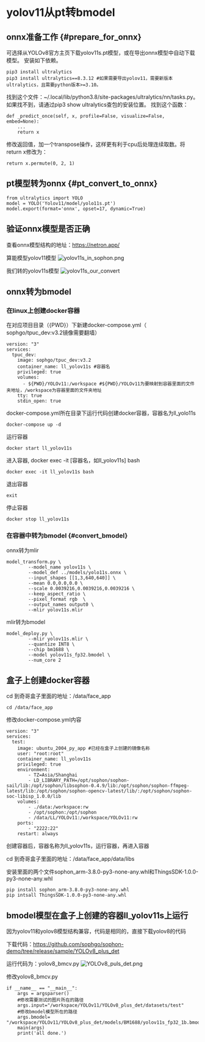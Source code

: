 # yolov11从pt转bmodel


## onnx准备工作 {#prepare_for_onnx}
可选择从YOLOv8官方主页下载yolov11s.pt模型，或在导出onnx模型中自动下载模型。 安装如下依赖。

    pip3 install ultralytics
    pip3 install ultralytics==8.3.12 #如果需要导出yolov11，需要新版本ultralytics，且需要python版本>=3.10。

找到这个文件：~/.local/lib/python3.8/site-packages/ultralytics/nn/tasks.py。如果找不到，请通过pip3 show ultralytics查包的安装位置。 找到这个函数：
    
    def _predict_once(self, x, profile=False, visualize=False, embed=None):
        ...
        return x

修改返回值，加一个transpose操作，这样更有利于cpu后处理连续取数。将return x修改为：
    
    return x.permute(0, 2, 1)
    

## pt模型转为onnx {#pt_convert_to_onnx}
    from ultralytics import YOLO
    model = YOLO('Yolov11/model/yolo11s.pt')
    model.export(format='onnx', opset=17, dynamic=True)

## 验证onnx模型是否正确
查看onnx模型结构的地址：https://netron.app/

算能模型yolov11模型
![yolov11s_in_sophon.png](yolov11s_in_sophon.png)

我们转的yolov11s模型
<img src="yolov11s_our_convert.png" alt="yolov11s_our_convert"  border-effect="line"/>


## onnx转为bmodel

### 在linux上创建docker容器

在对应项目目录（\{PWD}）下新建docker-compose.yml（ sophgo/tpuc_dev:v3.2镜像需要翻墙）

    version: "3"
    services:
      tpuc_dev:
        image: sophgo/tpuc_dev:v3.2
        container_name: ll_yolov11s #容器名
        privileged: true
        volumes:
          - ${PWD}/YOLOv11:/workspace #${PWD}/YOLOv11为要映射到容器里面的文件夹地址，/workspace为容器里面的文件夹地址
        tty: true
        stdin_open: true

docker-compose.yml所在目录下运行代码创建docker容器，容器名为ll_yolo11s

    docker-compose up -d

运行容器

    docker start ll_yolov11s

    
进入容器, docker exec -it [容器名，如ll_yolov11s] bash

    docker exec -it ll_yolov11s bash

退出容器

    exit

停止容器

    docker stop ll_yolov11s

### 在容器中转为bmodel {#convert_bmodel}

onnx转为mlir

    model_transform.py \
            --model_name yolov11s \
            --model_def ../models/yolo11s.onnx \
            --input_shapes [[1,3,640,640]] \
            --mean 0.0,0.0,0.0 \
            --scale 0.0039216,0.0039216,0.0039216 \
            --keep_aspect_ratio \
            --pixel_format rgb  \
            --output_names output0 \
            --mlir yolov11s.mlir 

mlir转为bmodel

    model_deploy.py \
            --mlir yolov11s.mlir \
            --quantize INT8 \
            --chip bm1688 \
            --model yolov11s_fp32.bmodel \
            --num_core 2


## 盒子上创建docker容器
cd 到奇哥盒子里面的地址：/data/face_app

    cd /data/face_app


修改docker-compose.yml内容

    version: "3"
    services:
      test:
        image: ubuntu_2004_py_app #已经在盒子上创建的镜像名称
        user: "root:root"
        container_name: ll_yolov11s
        privileged: true
        environment:
            - TZ=Asia/Shanghai
            - LD_LIBRARY_PATH=/opt/sophon/sophon-sail/lib:/opt/sophon/libsophon-0.4.9/lib:/opt/sophon/sophon-ffmpeg-latest/lib:/opt/sophon/sophon-opencv-latest/lib/:/opt/sophon/sophon-soc-libisp_1.0.0/lib
        volumes:
            - ./data:/workspace:rw
            - /opt/sophon:/opt/sophon
            - /data/LL/YOLOv11:/workspace/YOLOv11:rw
        ports:
            - "2222:22"
        restart: always

创建容器后，容器名称为ll_yolov11s，运行容器，再进入容器

cd 到奇哥盒子里面的地址：/data/face_app/data/libs

安装里面的两个文件sophon_arm-3.8.0-py3-none-any.whl和ThingsSDK-1.0.0-py3-none-any.whl

    pip install sophon_arm-3.8.0-py3-none-any.whl
    pip intsall ThingsSDK-1.0.0-py3-none-any.whl

## bmodel模型在盒子上创建的容器ll_yolov11s上运行
因为yolov11和yolov8模型结构兼容，代码是相同的，直接下载yolov8的代码

下载代码：https://github.com/sophgo/sophon-demo/tree/release/sample/YOLOv8_plus_det

运行代码为：yolov8_bmcv.py
![YOLOv8_puls_det.png](YOLOv8_puls_det.png)

修改yolov8_bmcv.py
    
    if __name__ == "__main__":
        args = argsparser()
        #修改需要测试的图片所在的路径
        args.input="/workspace/YOLOv11/YOLOv8_plus_det/datasets/test"
        #修改bmodel模型所在的路径
        args.bmodel= "/workspace/YOLOv11/YOLOv8_plus_det/models/BM1688/yolov11s_fp32_1b.bmodel"
        main(args)
        print('all done.')